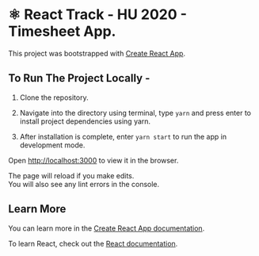 # ⚛️ React Track - HU 2020 - Timesheet App.

This project was bootstrapped with [Create React App](https://github.com/facebook/create-react-app).

## To Run The Project Locally -

1. Clone the repository.

2. Navigate into the directory using terminal, type `yarn` and press enter to install project dependencies using yarn.

3. After installation is complete, enter `yarn start` to run the app in development mode.

Open [http://localhost:3000](http://localhost:3000) to view it in the browser.

The page will reload if you make edits.<br />
You will also see any lint errors in the console.

## Learn More

You can learn more in the [Create React App documentation](https://facebook.github.io/create-react-app/docs/getting-started).

To learn React, check out the [React documentation](https://reactjs.org/).

